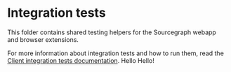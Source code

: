 # Integration tests

This folder contains shared testing helpers for the Sourcegraph webapp and browser extensions.

For more information about integration tests and how to run them, read the [Client integration tests documentation](https://docs.sourcegraph.com/dev/testing#client-integration-tests).
Hello Hello!
